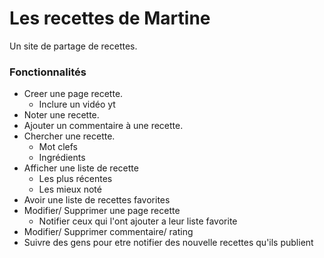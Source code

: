 # Les recettes de Martine

Un site de partage de recettes.  

### Fonctionnalités

- Creer une page recette.
  - Inclure un vidéo yt
- Noter une recette.
- Ajouter un commentaire à une recette.
- Chercher une recette.
  - Mot clefs
  - Ingrédients
- Afficher une liste de recette
  - Les plus récentes
  - Les mieux noté
- Avoir une liste de recettes favorites
- Modifier/ Supprimer une page recette
  - Notifier ceux qui l'ont ajouter a leur liste favorite
- Modifier/ Supprimer commentaire/ rating
- Suivre des gens pour etre notifier des nouvelle recettes qu'ils publient
